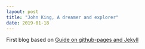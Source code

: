 ```yaml
---
layout: post
title: "John King, A dreamer and explorer"
date: 2019-01-18
---
```


First blog based on [Guide on github-pages and Jekyll](http://jmcglone.com/guides/github-pages/)